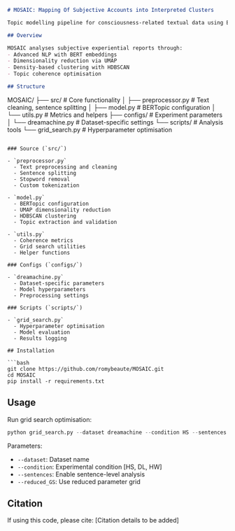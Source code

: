 ```markdown
# MOSAIC: Mapping Of Subjective Accounts into Interpreted Clusters

Topic modelling pipeline for consciousness-related textual data using BERTopic, BERT embeddings, and UMAP-HDBSCAN clustering.

## Overview

MOSAIC analyses subjective experiential reports through:
- Advanced NLP with BERT embeddings
- Dimensionality reduction via UMAP 
- Density-based clustering with HDBSCAN
- Topic coherence optimisation

## Structure

```
MOSAIC/
├── src/                    # Core functionality
│   ├── preprocessor.py     # Text cleaning, sentence splitting
│   ├── model.py           # BERTopic configuration
│   └── utils.py           # Metrics and helpers
├── configs/               # Experiment parameters
│   └── dreamachine.py    # Dataset-specific settings
└── scripts/              # Analysis tools
    └── grid_search.py    # Hyperparameter optimisation
```

### Source (`src/`)

- `preprocessor.py`
  - Text preprocessing and cleaning
  - Sentence splitting
  - Stopword removal
  - Custom tokenization

- `model.py`
  - BERTopic configuration
  - UMAP dimensionality reduction
  - HDBSCAN clustering
  - Topic extraction and validation

- `utils.py`
  - Coherence metrics
  - Grid search utilities
  - Helper functions

### Configs (`configs/`)

- `dreamachine.py`
  - Dataset-specific parameters
  - Model hyperparameters
  - Preprocessing settings

### Scripts (`scripts/`)

- `grid_search.py`
  - Hyperparameter optimisation
  - Model evaluation
  - Results logging

## Installation

```bash
git clone https://github.com/romybeaute/MOSAIC.git
cd MOSAIC
pip install -r requirements.txt
```

## Usage

Run grid search optimisation:
```python
python grid_search.py --dataset dreamachine --condition HS --sentences
```

Parameters:
- `--dataset`: Dataset name
- `--condition`: Experimental condition [HS, DL, HW]
- `--sentences`: Enable sentence-level analysis
- `--reduced_GS`: Use reduced parameter grid

## Citation

If using this code, please cite:
[Citation details to be added]
```